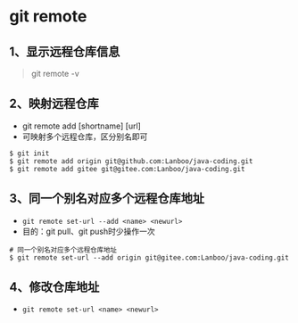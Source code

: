 # git remote

## 1、显示远程仓库信息
> git remote -v

## 2、映射远程仓库
- git remote add [shortname] [url]
- 可映射多个远程仓库，区分别名即可
``` git
$ git init
$ git remote add origin git@github.com:Lanboo/java-coding.git
$ git remote add gitee git@gitee.com:Lanboo/java-coding.git
```

## 3、同一个别名对应多个远程仓库地址
- `git remote set-url --add <name> <newurl>`
- 目的：git pull、git push时少操作一次

``` git
# 同一个别名对应多个远程仓库地址
$ git remote set-url --add origin git@gitee.com:Lanboo/java-coding.git
```

## 4、修改仓库地址
- `git remote set-url <name> <newurl>`